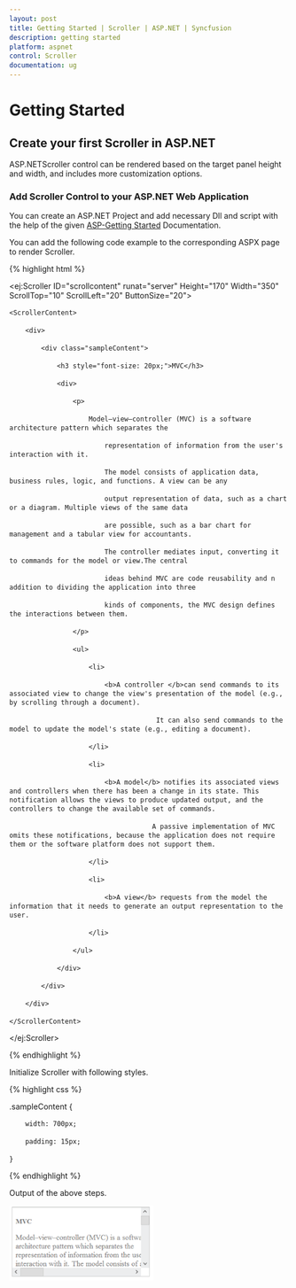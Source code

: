 ```yaml
---
layout: post
title: Getting Started | Scroller | ASP.NET | Syncfusion
description: getting started
platform: aspnet
control: Scroller
documentation: ug
---
```


# Getting Started

## Create your first Scroller in ASP.NET

ASP.NETScroller control can be rendered based on the target panel height and width, and includes more customization options.

### Add Scroller Control to your ASP.NET Web Application

You can create an ASP.NET Project and add necessary Dll and script with the help of the given [ASP-Getting Started](http://docs.syncfusion.com/aspnetmvc/captcha/getting-started#create-your-first-captcha-in-aspnet-mvc) Documentation.

You can add the following code example to the corresponding ASPX page to render Scroller.

{% highlight html %}

<ej:Scroller ID="scrollcontent" runat="server" Height="170" Width="350" ScrollTop="10" ScrollLeft="20" ButtonSize="20">

	<ScrollerContent>

		<div>

			<div class="sampleContent">

				<h3 style="font-size: 20px;">MVC</h3>

				<div>

					<p>

						Model–view–controller (MVC) is a software architecture pattern which separates the

							representation of information from the user's interaction with it.

							The model consists of application data, business rules, logic, and functions. A view can be any

							output representation of data, such as a chart or a diagram. Multiple views of the same data 

							are possible, such as a bar chart for management and a tabular view for accountants. 

							The controller mediates input, converting it to commands for the model or view.The central 

							ideas behind MVC are code reusability and n addition to dividing the application into three 

							kinds of components, the MVC design defines the interactions between them.

					</p>

					<ul>

						<li>

							<b>A controller </b>can send commands to its associated view to change the view's presentation of the model (e.g., by scrolling through a document). 

										 It can also send commands to the model to update the model's state (e.g., editing a document).

						</li>

						<li>

							<b>A model</b> notifies its associated views and controllers when there has been a change in its state. This notification allows the views to produce updated output, and the controllers to change the available set of commands. 

										A passive implementation of MVC omits these notifications, because the application does not require them or the software platform does not support them.

						</li>

						<li>

							<b>A view</b> requests from the model the information that it needs to generate an output representation to the user.

						</li>

					</ul>

				</div>

			</div>

		</div>

	</ScrollerContent>

</ej:Scroller>

{% endhighlight %}


Initialize Scroller with following styles.

{% highlight css %}

.sampleContent {

		width: 700px;

		padding: 15px;

	}
		
{% endhighlight %}

Output of the above steps.

![](Getting-Started_images/Getting-Started_img1.png)